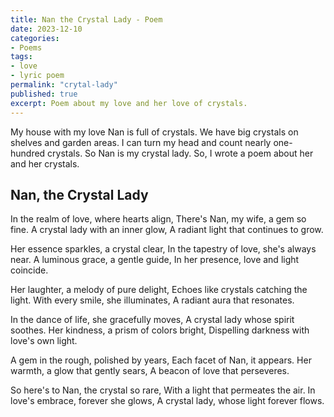 ```yaml
---
title: Nan the Crystal Lady - Poem
date: 2023-12-10
categories:
- Poems
tags:
- love
- lyric poem
permalink: "crytal-lady"
published: true
excerpt: Poem about my love and her love of crystals.
---
```

My house with my love Nan is full of crystals. We have big crystals on shelves and garden areas. I can turn my head and count nearly one-hundred crystals. So Nan is my crystal lady. So, I wrote a poem about her and her crystals.

## Nan, the Crystal Lady

In the realm of love, where hearts align,
There's Nan, my wife, a gem so fine.
A crystal lady with an inner glow,
A radiant light that continues to grow.

Her essence sparkles, a crystal clear,
In the tapestry of love, she's always near.
A luminous grace, a gentle guide,
In her presence, love and light coincide.

Her laughter, a melody of pure delight,
Echoes like crystals catching the light.
With every smile, she illuminates,
A radiant aura that resonates.

In the dance of life, she gracefully moves,
A crystal lady whose spirit soothes.
Her kindness, a prism of colors bright,
Dispelling darkness with love's own light.

A gem in the rough, polished by years,
Each facet of Nan, it appears.
Her warmth, a glow that gently sears,
A beacon of love that perseveres.

So here's to Nan, the crystal so rare,
With a light that permeates the air.
In love's embrace, forever she glows,
A crystal lady, whose light forever flows.